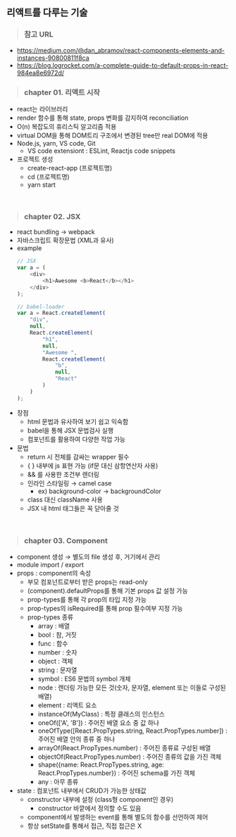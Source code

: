 ## 리액트를 다루는 기술

>### 참고 URL
- https://medium.com/@dan_abramov/react-components-elements-and-instances-90800811f8ca
- https://blog.logrocket.com/a-complete-guide-to-default-props-in-react-984ea8e6972d/

>### chapter 01. 리액트 시작
- react는 라이브러리
- render 함수를 통해 state, props 변화를 감지하여 reconciliation
- O(n) 복잡도의 휴리스틱 알고리즘 적용
- virtual DOM을 통해 DOM트리 구조에서 변경된 tree만 real DOM에 적용
- Node.js, yarn, VS code, Git
    - VS code extensiont : ESLint, Reactjs code snippets
- 프로젝트 생성
    - create-react-app (프로젝트명)
    - cd (프로젝트명)
    - yarn start

<br/>

>### chapter 02. JSX
- react bundling → webpack
- 자바스크립트 확장문법 (XML과 유사)
- example
    ``` js
    // JSX
    var a = (
        <div>
            <h1>Awesome <b>React</b></h1>
        </div>
    );

    // babel-loader
    var a = React.createElement(
        "div",
        null,
        React.createElement(
            "h1",
            null,
            "Awesome ",
            React.createElement(
                "b",
                null,
                "React"
            )
        )
    );
    ```
- 장점
    - html 문법과 유사하여 보기 쉽고 익숙함
    - babel을 통해 JSX 문법검사 실행
    - 컴포넌트를 활용하여 다양한 작업 가능
- 문법
    - return 시 전체를 감싸는 wrapper 필수
    - { } 내부에 js 표현 가능 (if문 대신 삼항연산자 사용)
    - && 를 사용한 조건부 렌더링
    - 인라인 스타일링 → camel case
        - ex) background-color → backgroundColor
    - class 대신 className 사용
    - JSX 내 html 태그들은 꼭 닫아줄 것

<br/>

>### chapter 03. Component
- component 생성 → 별도의 file 생성 후, 거기에서 관리
- module import / export
- props : component의 속성
    - 부모 컴포넌트로부터 받은 props는 read-only
    - (component).defaultProps를 통해 기본 props 값 설정 가능
    - prop-types를 통해 각 prop의 타입 지정 가능
    - prop-types의 isRequired를 통해 prop 필수여부 지정 가능
    - prop-types 종류
        - array : 배열
        - bool : 참, 거짓
        - func : 함수
        - number : 숫자
        - object : 객체
        - string : 문자열
        - symbol : ES6 문법의 symbol 개체
        - node : 렌더링 가능한 모든 것(숫자, 문자열, element 또는 이들로 구성된 배열)
        - element : 리액트 요소
        - instanceOf(MyClass) : 특정 클래스의 인스턴스
        - oneOf(['A', 'B']) : 주어진 배열 요소 중 값 하나
        - oneOfType([React.PropTypes.string, React.PropTypes.number]) : 주어진 배열 안의 종류 중 하나
        - arrayOf(React.PropTypes.number) : 주어진 종류료 구성된 배열
        - objectOf(React.PropTypes.number) : 주어진 종류의 값을 가진 객체
        - shape({name: React.PropTypes.string, age: React.PropTypes.number}) : 주어진 schema를 가진 객체
        - any : 아무 종류
- state : 컴포넌트 내부에서 CRUD가 가능한 상태값
    - constructor 내부에 설정 (class형 component인 경우)
        - constructor 바깥에서 정의할 수도 있음
    - component에서 발생하는 event를 통해 별도의 함수를 선언하여 제어
    - 항상 setState를 통해서 접근, 직접 접근은 X